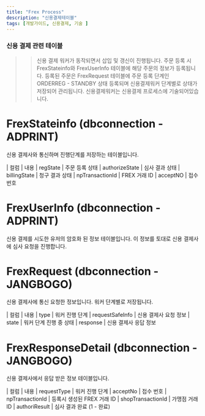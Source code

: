 ```yaml
---
title: "Frex Process"
description: "신용결제테이블"
tags: [개발가이드, 신용결제, 기술 ]
---
```



### 신용 결제 관련 테이블

>> 신용 결제 워커가 동작되면서 삽입 및 갱신이 진행됩니다.
주문 등록 시 FrexStateinfo와 FrexUserInfo 테이블에 해당 주문의 정보가 등록됩니다.
등록된 주문은 FrexRequest 테이블에 주문 등록 단계인 ORDERREG - STANDBY 상태 등록되며 신용결제워커 단계별로 상태가 저장되어 관리됩니다.
신용결제워커는 신용결제 프로세스에 기술되어있습니다.

# FrexStateinfo (dbconnection - ADPRINT)
 신용 결제사와 통신하며 진행단계를 저장하는 테이블입니다. 

| 컬럼 |  내용
| regState | 주문 등록 상태
| authorizeState |  심사 결과 상태
| billingState | 청구 결과 상태
| npTransactionId | FREX 거래 ID
| acceptNO | 접수 번호

# FrexUserInfo (dbconnection - ADPRINT)
 신용 결제를 시도한 유저의 암호화 된 정보 테이블입니다.
 이 정보를 토대로 신용 결제사에 심사 요청을 진행합니다. 


# FrexRequest (dbconnection -JANGBOGO)
신용 결제사에 통신 요청한 정보입니다.  워커 단계별로 저장됩니다.

| 컬럼 |  내용
| type | 워커 진행 단계 
| requestSafeInfo |  신용 결제사 요청 정보
| state | 워커 단계 진행 중 상태
| response | 신용 결제사 응답 정보

# FrexResponseDetail  (dbconnection -JANGBOGO)
 신용 결제사에서 응답 받은 정보 테이블입니다.

| 컬럼 |  내용
| requestType | 워커 진행 단계
| acceptNo |  접수 번호
| npTransactionId |  등록시 생성된 FREX 거래 ID
| shopTransactionId | 가맹점 거래 ID
| authoriResult | 심사 결과 완료 (1 - 완료)

